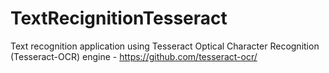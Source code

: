# TextRecignitionTesseract
Text recognition application using Tesseract Optical Character Recognition (Tesseract-OCR) engine - https://github.com/tesseract-ocr/

